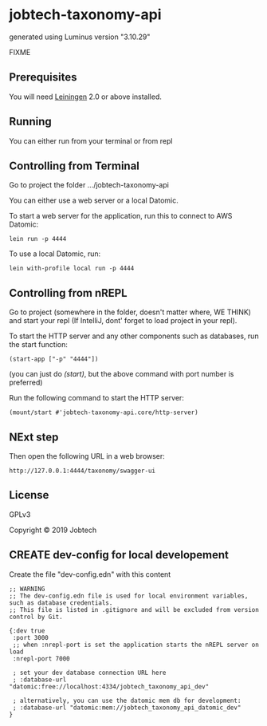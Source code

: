 # jobtech-taxonomy-api

generated using Luminus version "3.10.29"

FIXME

## Prerequisites

You will need [Leiningen][1] 2.0 or above installed.

[1]: https://github.com/technomancy/leiningen

## Running

You can either run from your terminal or from repl

## Controlling from Terminal

Go to project the folder .../jobtech-taxonomy-api

You can either use a web server or a local Datomic.

To start a web server for the application, run this
to connect to AWS Datomic:

    lein run -p 4444

To use a local Datomic, run:

    lein with-profile local run -p 4444


## Controlling from nREPL

Go to project (somewhere in the folder, doesn't matter where, WE THINK) and start your repl (If IntelliJ, dont' forget to  load project in your repl).

To start the HTTP server and any other components such as databases, run the start function:

    (start-app ["-p" "4444"])

(you can just do _(start)_, but the above command with port number is preferred)

Run the following command to start the HTTP server:

    (mount/start #'jobtech-taxonomy-api.core/http-server)
    
## NExt step
Then open the following URL in a web browser:

    http://127.0.0.1:4444/taxonomy/swagger-ui

## License

GPLv3

Copyright © 2019 Jobtech

## CREATE dev-config for local developement
Create the file "dev-config.edn" with this content

```
;; WARNING
;; The dev-config.edn file is used for local environment variables, such as database credentials.
;; This file is listed in .gitignore and will be excluded from version control by Git.

{:dev true
 :port 3000
 ;; when :nrepl-port is set the application starts the nREPL server on load
 :nrepl-port 7000
 
 ; set your dev database connection URL here
 ; :database-url "datomic:free://localhost:4334/jobtech_taxonomy_api_dev"

 ; alternatively, you can use the datomic mem db for development:
 ; :database-url "datomic:mem://jobtech_taxonomy_api_datomic_dev"
}
```